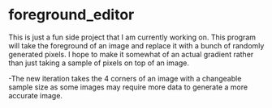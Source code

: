 # foreground_editor
This is just a fun side project that I am currently working on.
This program will take the foreground of an image and replace it with a bunch of randomly generated pixels.
I hope to make it somewhat of an actual gradient rather than just taking a sample of pixels on top of an image.


-The new iteration takes the 4 corners of an image with a changeable sample size as some images may require more data to generate a more accurate image.

